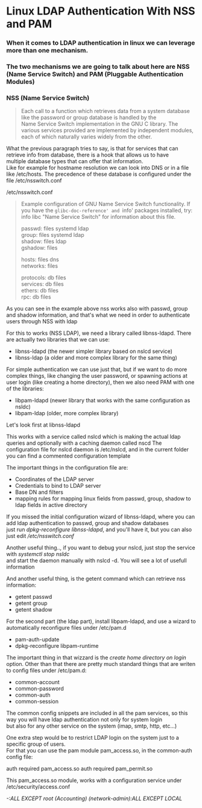 # Linux LDAP Authentication With NSS and PAM


### When it comes to LDAP authentication in linux we can leverage more than one mechanism. 
### The two mechanisms we are going to talk about here are NSS (Name Service Switch) and PAM (Pluggable Authentication Modules)

### NSS (Name Service Switch)

>	Each call to a function which retrieves data from a system
>       database like the password or group database is handled by the  
>       Name Service Switch implementation in the GNU C library.  The  
>       various services provided are implemented by independent modules,  
>       each of which naturally varies widely from the other.  

What the previous paragraph tries to say, is that for services that can retrieve info from database, there is a hook that allows us to have  
multiple database types that can offer that information.  
Like for example for hostname resolution we can look into DNS  or in a file like /etc/hosts.
The precedence of these database is configured under the file /etc/nsswitch.conf

/etc/nsswitch.conf  

> Example configuration of GNU Name Service Switch functionality.
> If you have the `glibc-doc-reference' and `info' packages installed, try:
> info libc "Name Service Switch" for information about this file.
>
> passwd:         files systemd ldap  
> group:          files systemd ldap  
> shadow:         files ldap  
> gshadow:        files  
>
> hosts:          files dns  
> networks:       files  
>
> protocols:      db files  
> services:       db files  
> ethers:         db files  
> rpc:            db files  


As you can see in the example above nss works also with passwd, group and shadow information, and that's what we need in order to authenticate 
users through NSS with ldap


For this to works (NSS LDAP), we need a library called libnss-ldapd. There are actually two libraries that we can use:

- libnss-ldapd (the newer simpler library based on nslcd service)  
- libnss-ldap (a older and more complex library for the same thing)  

For simple authentication we can use just that, but if we want to do more complex things, like changing the user password, or spawning actions
at user login (like creating a home directory), then we also need PAM with one of the libraries:

- libpam-ldapd (newer library that works with the same configuration as nsldc)  
- libpam-ldap (older, more complex library)  


Let's look first at libnss-ldapd  

This works with a service called nslcd which is making the actual ldap queries and optionally with a caching daemon called nscd
The configuration file for nslcd daemon is /etc/nslcd, and in the current folder you can find a commented configuration template

The important things in the configuration file are:

- Coordinates of the LDAP server  
- Credentials to bind to LDAP server  
- Base DN and filters  
- mapping rules for mapping linux fields from passwd, group, shadow to ldap fields in active directory  

If you missed the initial configuration wizard of libnss-ldapd, where you can add ldap authentication to passwd, group and shadow databases  
just run *dpkg-reconfigure libnss-ldapd*, and you'll have it, but you can also just edit */etc/nsswitch.conf*

Another useful thing.., if you want to debug your nslcd, just stop the service with *systemctl stop nsldc*  
and start the daemon manually with nslcd -d. You will see a lot of usefull information

And another useful thing, is the getent command which can retrieve nss information:

- getent passwd  
- getent group  
- getent shadow  


For the second part (the ldap part), install libpam-ldapd, and use a wizard to automatically reconfigure files under /etc/pam.d

- pam-auth-update  
- dpkg-reconfigure libpam-runtime  

The important thing in that wizzard is the *create home directory on login* option. Other than that there are pretty much standard
things that are writen to config files under /etc/pam.d:

- common-account  
- common-password
- common-auth
- common-session

The common config snippets are included in all the pam services, so this way you will have ldap authentication not only for system login  
but also for any other service on the system (imap, smtp, http, etc...)


One extra step would be to restrict LDAP login on the system just to a specific group of users.  
For that you can use the pam module pam_access.so, in the common-auth config file:

auth    required                        pam_access.so
auth    required                        pam_permit.so

This pam_access.so module, works with a configuration service under /etc/security/access.conf

*-:ALL EXCEPT root (Accounting) (network-admin):ALL EXCEPT LOCAL*





